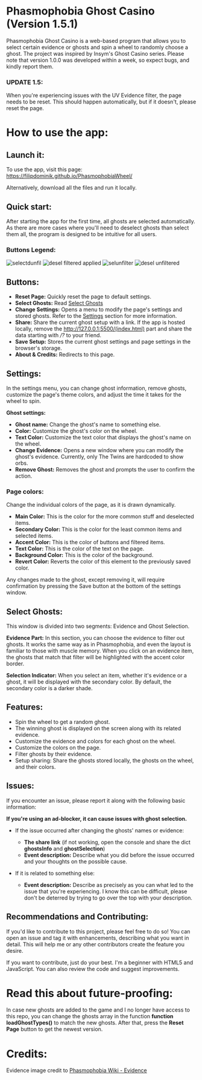 # Phasmophobia Ghost Casino (Version 1.5.1)

Phasmophobia Ghost Casino is a web-based program that allows you to select certain evidence or ghosts and spin a wheel to randomly choose a ghost. The project was inspired by Insym's Ghost Casino series. Please note that version 1.0.0 was developed within a week, so expect bugs, and kindly report them.

### UPDATE 1.5:
When you're experiencing issues with the UV Evidence filter, the page needs to be reset. This should happen automatically, but if it doesn't, please reset the page.

# How to use the app:

## Launch it:

To use the app, visit this page: https://filipdominik.github.io/PhasmophobiaWheel/

Alternatively, download all the files and run it locally.

## Quick start:

After starting the app for the first time, all ghosts are selected automatically. As there are more cases where you'll need to deselect ghosts than select them all, the program is designed to be intuitive for all users.

### Buttons Legend:

![selectdunfil](https://github.com/Filipdominik/PhasmophobiaWheel/assets/57330830/2b19a14a-084f-4e78-90ea-c1df70864bb0)
![desel filtered applied](https://github.com/Filipdominik/PhasmophobiaWheel/assets/57330830/bc4d3c03-9cad-46e4-9bc6-53ec52675b3f)
![selunfilter](https://github.com/Filipdominik/PhasmophobiaWheel/assets/57330830/c6dfaac2-bdca-4db2-972a-35c948c7dd6f)
![desel unfiltered](https://github.com/Filipdominik/PhasmophobiaWheel/assets/57330830/3789c382-83e9-4848-aad1-717962a9767a)

## Buttons:

- **Reset Page:** Quickly reset the page to default settings.
- **Select Ghosts:** Read [Select Ghosts](#select-ghosts)
- **Change Settings:** Opens a menu to modify the page's settings and stored ghosts. Refer to the [Settings](#settings) section for more information.
- **Share:** Share the current ghost setup with a link. If the app is hosted locally, remove the http://127.0.0.1:5500/(index.html) part and share the data starting with */?* to your friend.
- **Save Setup:** Stores the current ghost settings and page settings in the browser's storage.
- **About & Credits:** Redirects to this page.

## Settings:

In the settings menu, you can change ghost information, remove ghosts, customize the page's theme colors, and adjust the time it takes for the wheel to spin.

**Ghost settings:** 

- **Ghost name:** Change the ghost's name to something else.
- **Color:** Customize the ghost's color on the wheel.
- **Text Color:** Customize the text color that displays the ghost's name on the wheel.
- **Change Evidence:** Opens a new window where you can modify the ghost's evidence. Currently, only The Twins are hardcoded to show orbs.
- **Remove Ghost:** Removes the ghost and prompts the user to confirm the action.

### Page colors:

Change the individual colors of the page, as it is drawn dynamically.

- **Main Color:** This is the color for the more common stuff and deselected items.
- **Secondary Color:** This is the color for the least common items and selected items.
- **Accent Color:** This is the color of buttons and filtered items.
- **Text Color:** This is the color of the text on the page.
- **Background Color:** This is the color of the background.
- **Revert Color:** Reverts the color of this element to the previously saved color.

Any changes made to the ghost, except removing it, will require confirmation by pressing the Save button at the bottom of the settings window.

## Select Ghosts:

This window is divided into two segments: Evidence and Ghost Selection.

**Evidence Part:** In this section, you can choose the evidence to filter out ghosts. It works the same way as in Phasmophobia, and even the layout is familiar to those with muscle memory. When you click on an evidence item, the ghosts that match that filter will be highlighted with the accent color border.

**Selection Indicator:** When you select an item, whether it's evidence or a ghost, it will be displayed with the secondary color. By default, the secondary color is a darker shade.

## Features:

- Spin the wheel to get a random ghost.
- The winning ghost is displayed on the screen along with its related evidence.
- Customize the evidence and colors for each ghost on the wheel.
- Customize the colors on the page.
- Filter ghosts by their evidence.
- Setup sharing: Share the ghosts stored locally, the ghosts on the wheel, and their colors.

## Issues:

If you encounter an issue, please report it along with the following basic information:

**If you're using an ad-blocker, it can cause issues with ghost selection.**

- If the issue occurred after changing the ghosts' names or evidence:
  - **The share link** (if not working, open the console and share the dict **ghostsInfo** and **ghostSelection**)
  - **Event description:** Describe what you did before the issue occurred and your thoughts on the possible cause.

- If it is related to something else:
  - **Event description:** Describe as precisely as you can what led to the issue that you're experiencing. I know this can be difficult, please don't be deterred by trying to go over the top with your description.

## Recommendations and Contributing:

If you'd like to contribute to this project, please feel free to do so! You can open an issue and tag it with enhancements, describing what you want in detail. This will help me or any other contributors create the feature you desire.

If you want to contribute, just do your best. I'm a beginner with HTML5 and JavaScript. You can also review the code and suggest improvements.

# Read this about future-proofing:

In case new ghosts are added to the game and I no longer have access to this repo, you can change the ghosts array in the function **function loadGhostTypes()** to match the new ghosts. After that, press the **Reset Page** button to get the newest version.

# Credits:

Evidence image credit to [Phasmophobia Wiki - Evidence](https://phasmophobia.fandom.com/wiki/Evidence)
